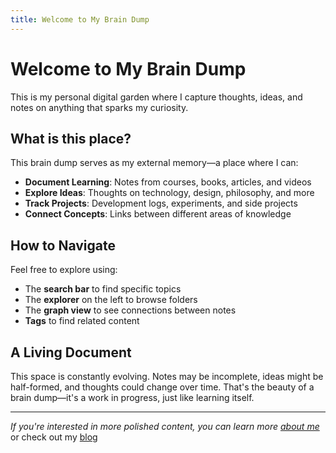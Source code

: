 ```yaml
---
title: Welcome to My Brain Dump
---
```


# Welcome to My Brain Dump

This is my personal digital garden where I capture thoughts, ideas, and notes on anything that sparks my curiosity.

## What is this place?

This brain dump serves as my external memory—a place where I can:

- **Document Learning**: Notes from courses, books, articles, and videos
- **Explore Ideas**: Thoughts on technology, design, philosophy, and more  
- **Track Projects**: Development logs, experiments, and side projects
- **Connect Concepts**: Links between different areas of knowledge

## How to Navigate

Feel free to explore using:

- The **search bar** to find specific topics
- The **explorer** on the left to browse folders
- The **graph view** to see connections between notes
- **Tags** to find related content

## A Living Document

This space is constantly evolving. Notes may be incomplete, ideas might be half-formed, and thoughts could change over time. That's the beauty of a brain dump—it's a work in progress, just like learning itself.

---

*If you're interested in more polished content, you can learn more [about me](https://ededdyedward.com/about)* or check out my [blog](https://ededdyedward.com/blog)
